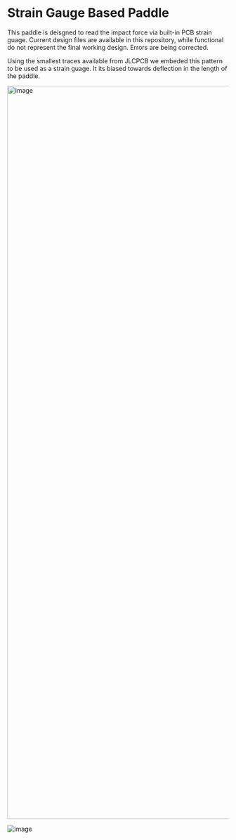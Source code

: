 # Strain Gauge Based Paddle

This paddle is deisgned to read the impact force via built-in PCB strain guage. Current design files are available in this repository, while functional do not represent the final working design. Errors are being corrected.

Using the smallest traces available from JLCPCB we embeded this pattern to be used as a strain guage. It its biased towards deflection in the length of the paddle.

<img width="1669" alt="image" src="https://github.com/KinkyMakers/Strain-Paddle/assets/43324815/0150326e-83af-410c-8995-d95affdc791c">



![image](https://github.com/KinkyMakers/Strain-Paddle/assets/43324815/663478f0-607f-4204-a271-9c19f1f75880)



